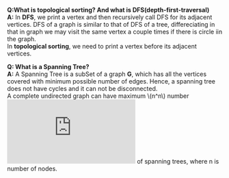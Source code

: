 **Q:What is topological sorting? And what is DFS(depth-first-traversal)**  
**A:** In **DFS**, we print a vertex and then recursively call DFS for its adjacent vertices. DFS of a graph is similar to that 
of DFS of a tree,  differeciating in that in graph we may visit the same vertex a couple times if there is circle iin the graph.   
In **topological sorting**, we need to print a vertex before its adjacent vertices. 

**Q: What is a Spanning Tree?**  
**A:** A Spanning Tree is a subSet of a graph **G**, which has all the vertices covered with minimum possible number of edges. Hence, a spanning tree does not have cycles and it can not be disconnected.  
A complete undirected graph can have maximum \\(n^n\\) number ![equation](http://www.sciweavers.org/tex2img.php?eq=1%2Bsin%28mc%5E2%29&bc=White&fc=Black&im=jpg&fs=12&ff=arev&edit=) of spanning trees, where n is number of nodes. 
